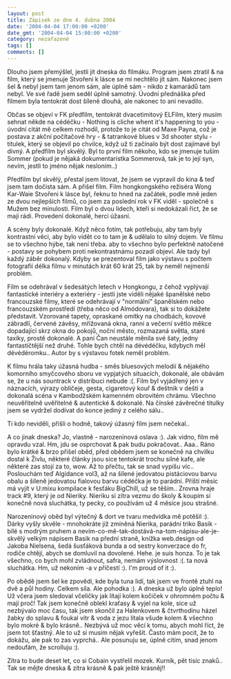 ```yaml
---
layout: post
title: Zápisek ze dne 4. dubna 2004
date: '2004-04-04 17:00:00 +0200'
date_gmt: '2004-04-04 15:00:00 +0200'
category: nezařazené
tags: []
comments: []
---
```

<p>Dlouho jsem přemýšlel, jestli jít dneska do filmáku. Program jsem ztratil &amp;  na film, který se jmenuje Stvořeni k lásce se mi nechtělo jít sám. Nakonec jsem  šel &amp; nebyl jsem tam jenom sám, ale úplně sám - nikdo z kamarádů tam nebyl.  Ve své řadě jsem seděl úplně samotný. Úvodní přednáška před filmem byla tentokrát  dost šíleně dlouhá, ale nakonec to ani nevadilo. </p>
<p>Občas se objeví v FK předfilm,  tentokrát dvacetimitový ELFilm, který musím sehnat někde na cédéčku - Nothing  is cliche whent it's happening to you - úvodní citát mě celkem rozhodil, protože  to je citát od Maxe Payna, což je postava z akční počítačové hry - &amp; tatrankové  blues v 3d shooter stylu - titulek, který se objevil po chvilce, když už ti začínalo  být dost zajímavé byl divný. A předfilm byl skvělý. Byl to první film někoho, kdo  se jmenuje tuším Sommer (pokud je nějaká dokumentaristka Sommerová, tak je to její syn,  nevím, jestli to jméno nějak nesloním..)</p>
<p>Předfilm byl skvělý, přestal jsem litovat, že jsem se vypravil do kina &amp; teď jsem  tam dočista sám. A přišel film. Film hongkongského režiséra Wong Kar-Waie Stvořeni k lásce  byl, řeknu to hned na začátek, podle mně jeden ze dvou nejlepších filmů, co jsem  za poslední rok v FK viděl - společně s Mužem bez minulosti. Film byl o dvou lidech,  kteří si nedokázali říct, že se mají rádi. Provedení dokonalé, herci úžasní.</p>
<p>A scény byly dokonalé. Když něco fotím, tak potřebuju, aby tam byly kontrastní věci,  aby bylo vidět co to tam je &amp; udělalo to silný dojem. Ve filmu se to všechno hýbe,  tak není třeba. aby to všechno bylo perfektně natočené - postavy se pohybem proti  nekontrastnámu pozadí objeví. Ale tady byl každý záběr dokonalý. Kdyby se prezentoval  film jako výstavu s počtem fotografií délka filmu v minutách krát 60 krát 25, tak  by neměl nejmenší problém.</p>
<p>Film se odehrával v šedesátých letech v Hongkongu, z čehož vyplývají fantastické  interiéry a exteriéry - jestli jste viděli nějaké španělské nebo francouzské filmy, které se  odehrávají v &quot;normální&quot; španělském nebo francouzském prostředí (třeba  něco od Almódovara), tak si to dokážete představit. Vzorované tapety, opraskané  omítky na chodbách, kovové zábradlí, červené závěsy, mřížovaná okna, ranní a večerní  světlo měkce dopadající skrz okna do pokojů, noční město, rozmazaná světla, staré  taxíky, prostě dokonalé. A paní Čan neustále měnila své šaty, jedny fantastičtější  než druhé. Tohle bych chtěl na dévédéčku, kdybych měl dévédéromku.. Autor by s výstavou  fotek neměl problém.</p>
<p>K filmu hrála taky úžasná hudba - směs bluesových melodií &amp; nějakého komorního  smyčcového sboru ve vypjatých situacích, dokonalé, ale obávám se, že u nás sountrack  v distribuci nebude :(. Film byl vyjádřený jen v náznacích, výrazy obličeje, gesta,  cigaretový kouř &amp; deštník v dešti a dokonalá scéna v Kambodžském kamenném obrovitém  chrámu. Všechno neuvěřitelně uvěřitelné &amp; autentické &amp; dokonalé. Na čínské  závěrečné titulky jsem se vydržel dodívat do konce jediný z celého sálu..</p>
<p>Ti kdo neviděli, přišli o hodně, takový úžasný film jsem nečekal..</p>
<p>A co jinak dneska? Jo, vlastně - narozeninová oslava :). Jak vidno, film mě opravdu vzal.  Hm, jdu se osprchovat &amp; pak budu pokračovat.. Aaa.. Ráno bylo krátké &amp; brzo  přišel oběd, před obědem jsem se konečně na chvilku dostal k Živlu, některé články  jsou sice tentokrát trochu silné kafe, ale některé zas stojí za to, wow. Až to přečtu,  tak se snad vypíšu víc.. Poslouchám teď Algidance vol3, až na šílené jedovatou  pistáciovou barvu obalu a šíleně jedovatou fialovou barvu cédéčka je to parádní.  Příští měsíc má vyjít v U:mixu kompilace k fesťáku BigChill, už se těším.. Zrovna hraje  track #9, který je od Nieriky. Nieriku si zítra vezmu do školy &amp; koupím si konečně  nová sluchátka, ty pecky, co používám už 4 měsíce jsou strašné.</p>
<p>Narozeninový oběd byl výtečný &amp; dort ve tvaru medvídka mě potěšil :). Dárky  vyšly skvěle - mnohokráte již zmíněná Nierika, parádní triko Basik - bílé s modrým  pruhem a nevím-co-mě-tak-dostává-na-tom-nápisu-ale-je-skvělý velkým nápisem Basik  na přední straně, knížka web.design od Jakoba Nielsena, šedá šusťáková bunda a  od sestry konverzace do fr, rodiče chtějí, abych se domluvil na dovolené. Hehe.  je suis honza. To je tak všechno, co bych mohl zvládnout, safra, nemám výslovnost :(.  ta nová sluchátka. Hm, už nekoním -a v příčestí :). I'm proud of it :).</p>
<p>Po obědě jsem šel ke zpovědi, kde byla tuna lidí, tak jsem ve frontě ztuhl na  dvě a půl hodiny. Celkem síla. Ale pohodka :). A dneska už bylo úplně teplo! Už včera  jsem sledoval včeličky jak lítají kolem kočiček v ohromném počtu &amp; mají proč!  Tak jsem konečně oblekl kraťasy &amp; vyjel na kole, sice už nezbývalo moc času,  tak jsem skončil za Halenkovem &amp; čtvrthodinu házel žabky do splavu &amp; foukal  vítr &amp; voda z jezu lítala všude kolem &amp; všechno bylo mokré &amp; bylo krásně..  Nezbývá už moc věcí k tomu, abych mohl říct, že jsem tot šťastný. Ale to už si musím  nějak vyřešit. Často mám pocit, že to dokážu, ale pak to zas vyprchá.. Ale posunuju  se, úplně citím, snad jenom nedoufám, že scrolluju :).</p>
<p>Zítra to bude deset let, co si Cobain vystřelil mozek. Kurník, pět tisíc znaků..  Tak se mějte dneska &amp; zítra krásně &amp; pak ještě krásněj!!</p>
